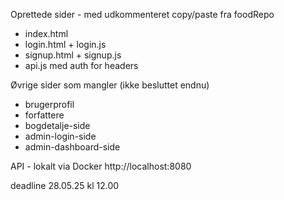 Oprettede sider - med udkommenteret copy/paste fra foodRepo 

- index.html
- login.html + login.js
- signup.html + signup.js 
- api.js med auth for headers

Øvrige sider som mangler (ikke besluttet endnu)

* brugerprofil
* forfattere
* bogdetalje-side
* admin-login-side
* admin-dashboard-side

API - lokalt via Docker 
http://localhost:8080


deadline 28.05.25 kl 12.00 